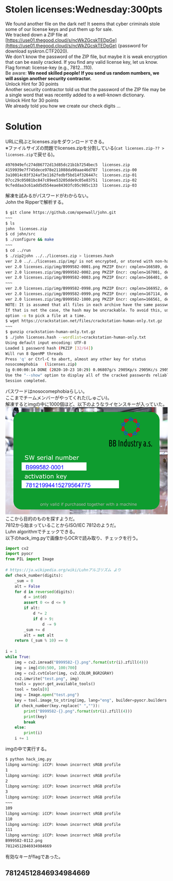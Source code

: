 # Stolen licenses:Wednesday:300pts
We found another file on the dark net! It seems that cyber criminals stole some of our license keys and put them up for sale.  
We tracked down a ZIP file at [https://use01.thegood.cloud/s/ncWkZGcskTEDpGe](https://use01.thegood.cloud/s/ncWkZGcskTEDpGe) (password for download syskron.CTF2020).  
We don't know the password of the ZIP file, but maybe it is weak encryption that can be easily cracked. If you find any valid license key, let us know.  
Flag format: license-key (e.g., 7812…110).  
Be aware: **We need skilled people! If you send us random numbers, we will assign another security contractor.**  
Unlock Hint for 30 points  
Another security contractor told us that the password of the ZIP file may be a single word that was recently added to a well-known dictionary.  
Unlock Hint for 30 points  
We already told you how we create our check digits …  

# Solution
URLに飛ぶとlicenses.zipをダウンロードできる。  
※ファイルサイズの問題でlicenses.zipを分割している(`cat licenses.zip-?? > licenses.zip`で戻せる)。  
```text
4976949efc274d86772d13d85dc21b1b7254bec5  licenses.zip
4159939e7f745dece978e211088da90aae46d787  licenses.zip-00
3a10014c03f324af3e1162fedbf5bd14f326447c  licenses.zip-01
07cc29c05081bc847c89ee53205dde9c05e83751  licenses.zip-02
9cfeddaa3c61add5d554eae84303fc05c985c133  licenses.zip-03
```
解凍を試みるがパスワードがわからない。  
John the Ripperで解析する。  
```bash
$ git clone https://github.com/openwall/john.git
~~~
$ ls
john  licenses.zip
$ cd john/src
$ ./configure && make
~~~
$ cd ../run
$ ./zip2john ../../licenses.zip > licenses.hash
ver 2.0 ../../licenses.zip/img/ is not encrypted, or stored with non-handled compression type
ver 2.0 licenses.zip/img/B999582-0001.png PKZIP Encr: cmplen=166589, decmplen=169105, crc=7DA4BFEE type=8
ver 2.0 licenses.zip/img/B999582-0002.png PKZIP Encr: cmplen=167001, decmplen=169545, crc=665E2878 type=8
ver 2.0 licenses.zip/img/B999582-0003.png PKZIP Encr: cmplen=166401, decmplen=168920, crc=395FD445 type=8
~~~
ver 2.0 licenses.zip/img/B999582-0998.png PKZIP Encr: cmplen=166952, decmplen=169430, crc=C263730D type=8
ver 2.0 licenses.zip/img/B999582-0999.png PKZIP Encr: cmplen=167114, decmplen=169580, crc=C60B117C type=8
ver 2.0 licenses.zip/img/B999582-1000.png PKZIP Encr: cmplen=166561, decmplen=169031, crc=916E6193 type=8
NOTE: It is assumed that all files in each archive have the same password.
If that is not the case, the hash may be uncrackable. To avoid this, use
option -o to pick a file at a time.
$ wget https://crackstation.net/files/crackstation-human-only.txt.gz
~~~
$ gunzip crackstation-human-only.txt.gz
$ ./john licenses.hash --wordlist=crackstation-human-only.txt
Using default input encoding: UTF-8
Loaded 1 password hash (PKZIP [32/64])
Will run 8 OpenMP threads
Press 'q' or Ctrl-C to abort, almost any other key for status
nosocomephobia   (licenses.zip)
1g 0:00:00:14 DONE (2020-10-23 10:29) 0.06807g/s 2905Kp/s 2905Kc/s 2905KC/s northtexasbusinesses..notabiltity
Use the "--show" option to display all of the cracked passwords reliably
Session completed.
```
パスワードはnosocomephobiaらしい。  
ここまでチームメンバーがやってくれた(しゅごい)。  
解凍するとimgの中に1000個ほど、以下のようなライセンスキーが入っていた。  
![B999582-0001.png](images/B999582-0001.png)  
ここから目的のものを探すようだ。  
7812から始まっていることからISO/IEC 7812のようだ。  
Luhn algorithmでチェックできる。  
以下のhack_img.pyで画像からOCRで読み取り、チェックを行う。  
```python:hack_img.py
import cv2
import pyocr
from PIL import Image

# https://ja.wikipedia.org/wiki/Luhnアルゴリズム より
def check_number(digits):
    _sum = 0
    alt = False
    for d in reversed(digits):
        d = int(d)
        assert 0 <= d <= 9
        if alt:
            d *= 2
            if d > 9:
                d -= 9
        _sum += d
        alt = not alt
    return (_sum % 10) == 0

i = 1
while True:
    img = cv2.imread("B999582-{}.png".format(str(i).zfill(4)))
    img = img[450:500, 100:700]
    img = cv2.cvtColor(img, cv2.COLOR_BGR2GRAY)
    cv2.imwrite("test.png", img)
    tools = pyocr.get_available_tools()
    tool = tools[0]
    img = Image.open("test.png")
    key = tool.image_to_string(img, lang="eng", builder=pyocr.builders.DigitBuilder(tesseract_layout=6))
    if check_number(key.replace(" ","")):
        print("B999582-{}.png".format(str(i).zfill(4)))
        print(key)
        break
    else:
        print(i)
    i += 1
```
imgの中で実行する。  
```bash
$ python hack_img.py
libpng warning: iCCP: known incorrect sRGB profile
1
libpng warning: iCCP: known incorrect sRGB profile
2
libpng warning: iCCP: known incorrect sRGB profile
3
libpng warning: iCCP: known incorrect sRGB profile
~~~
109
libpng warning: iCCP: known incorrect sRGB profile
110
libpng warning: iCCP: known incorrect sRGB profile
111
libpng warning: iCCP: known incorrect sRGB profile
B999582-0112.png
78124512846934984669
```
有効なキーがflagであった。  

## 78124512846934984669